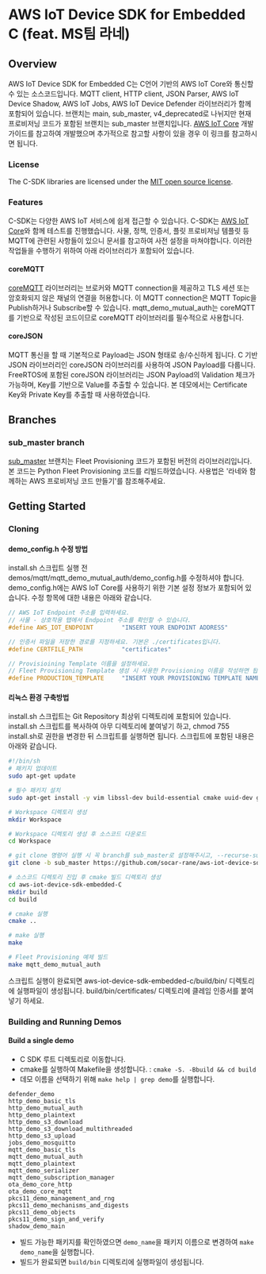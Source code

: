 
# AWS IoT Device SDK for Embedded C (feat. MS팀 라네)

## Overview

AWS IoT Device SDK for Embedded C는 C언어 기반의 AWS IoT Core와 통신할 수 있는 소스코드입니다. MQTT client, HTTP client, JSON Parser, AWS IoT Device Shadow, AWS IoT Jobs, AWS IoT Device Defender 라이브러리가 함께 포함되어 있습니다. 브랜치는 main, sub_master, v4_deprecated로 나뉘지만 현재 프로비저닝 코드가 포함된 브랜치는 sub_master 브랜치입니다. [AWS IoT Core](https://docs.aws.amazon.com/iot/latest/developerguide/what-is-aws-iot.html) 개발 가이드를 참고하여 개발했으며 추가적으로 참고할 사항이 있을 경우 이 링크를 참고하시면 됩니다.

### License

The C-SDK libraries are licensed under the [MIT open source license](LICENSE).

### Features

C-SDK는 다양한 AWS IoT 서비스에 쉽게 접근할 수 있습니다. C-SDK는 [AWS IoT Core](https://docs.aws.amazon.com/iot/latest/developerguide/what-is-aws-iot.html)와 함께 테스트를 진행했습니다. 사물, 정책, 인증서, 플릿 프로비저닝 템플릿 등 MQTT에 관련된 사항들이 있으니 문서를 참고하여 사전 설정을 마쳐야합니다. 이러한 작업들을 수행하기 위하여 아래 라이브러리가 포함되어 있습니다. 

#### coreMQTT

[coreMQTT](https://github.com/FreeRTOS/coreMQTT) 라이브러리는 브로커와 MQTT connection을 제공하고 TLS 세션 또는 암호화되지 않은 채널의 연결을 허용합니다. 이 MQTT connection은 MQTT Topic을 Publish하거나 Subscribe할 수 있습니다. mqtt_demo_mutual_auth는 coreMQTT를 기반으로 작성된 코드이므로 coreMQTT 라이브러리를 필수적으로 사용합니다. 

#### coreJSON

MQTT 통신을 할 때 기본적으로 Payload는 JSON 형태로 송/수신하게 됩니다. C 기반 JSON 라이브러리인 coreJSON 라이브러리를 사용하여 JSON Payload를 다룹니다. FreeRTOS에 포함된 coreJSON 라이브러리는 JSON Payload의 Validation 체크가 가능하며, Key를 기반으로 Value를 추출할 수 있습니다. 본 데모에서는 Certificate Key와 Private Key를 추출할 때 사용하였습니다.

## Branches

### sub_master branch

[sub_master](https://github.com/socar-rane/aws-iot-device-sdk-embedded-C/tree/sub_master) 브랜치는 Fleet Provisioning 코드가 포함된 버전의 라이브러리입니다. 본 코드는 Python Fleet Provisioning 코드를 리빌드하였습니다. 사용법은 '라네와 함께하는 AWS 프로비저닝 코드 만들기'를 참조해주세요.

## Getting Started

### Cloning

#### demo_config.h 수정 방법

install.sh 스크립트 실행 전 demos/mqtt/mqtt_demo_mutual_auth/demo_config.h를 수정하셔야 합니다.
demo_config.h에는 AWS IoT Core를 사용하기 위한 기본 설정 정보가 포함되어 있습니다.
수정 항목에 대한 내용은 아래와 같습니다.

```c
// AWS IoT Endpoint 주소를 입력하세요.
// 사물 - 상호작용 탭에서 Endpoint 주소를 확인할 수 있습니다.
#define AWS_IOT_ENDPOINT        "INSERT YOUR ENDPOINT ADDRESS"

// 인증서 파일을 저장한 경로를 지정하세요. 기본은 ./certificates입니다.
#define CERTFILE_PATH           "certificates"

// Provisioining Template 이름을 설정하세요.
// Fleet Provisioning Template 생성 시 사용한 Provisioning 이름을 작성하면 됩니다.
#define PRODUCTION_TEMPLATE     "INSERT YOUR PROVISIONING TEMPLATE NAME"
```

#### 리눅스 환경 구축방법

install.sh 스크립트는 Git Repository 최상위 디렉토리에 포함되어 있습니다.
install.sh 스크립트를 복사하여 아무 디렉토리에 붙여넣기 하고, chmod 755 install.sh로 권한을 변경한 뒤 스크립트를 실행하면 됩니다.
스크립트에 포함된 내용은 아래와 같습니다.

```sh
#!/bin/sh
# 패키지 업데이트
sudo apt-get update

# 필수 패키지 설치
sudo apt-get install -y vim libssl-dev build-essential cmake uuid-dev git python3-pip 

# Workspace 디렉토리 생성
mkdir Workspace

# Workspace 디렉토리 생성 후 소스코드 다운로드
cd Workspace

# git clone 명령어 실행 시 꼭 branch를 sub_master로 설정해주시고, --recurse-submodules 옵션을 사용하세요.
git clone -b sub_master https://github.com/socar-rane/aws-iot-device-sdk-embedded-C.git --recurse-submodules

# 소스코드 디렉토리 진입 후 cmake 빌드 디렉토리 생성
cd aws-iot-device-sdk-embedded-C
mkdir build
cd build

# cmake 실행
cmake ..

# make 실행
make

# Fleet Provisioning 예제 빌드
make mqtt_demo_mutual_auth
```

스크립트 실행이 완료되면 aws-iot-device-sdk-embedded-c/build/bin/ 디렉토리에 실행파일이 생성됩니다.
build/bin/certificates/ 디렉토리에 클레임 인증서를 붙여넣기 하세요. 

### Building and Running Demos

#### Build a single demo

* C SDK 루트 디렉토리로 이동합니다.
* cmake를 실행하여 Makefile을 생성합니다. : `cmake -S. -Bbuild && cd build`
* 데모 이름을 선택하기 위해 `make help | grep demo`를 실행합니다.

```
defender_demo
http_demo_basic_tls
http_demo_mutual_auth
http_demo_plaintext
http_demo_s3_download
http_demo_s3_download_multithreaded
http_demo_s3_upload
jobs_demo_mosquitto
mqtt_demo_basic_tls
mqtt_demo_mutual_auth
mqtt_demo_plaintext
mqtt_demo_serializer
mqtt_demo_subscription_manager
ota_demo_core_http
ota_demo_core_mqtt
pkcs11_demo_management_and_rng
pkcs11_demo_mechanisms_and_digests
pkcs11_demo_objects
pkcs11_demo_sign_and_verify
shadow_demo_main
```
* 빌드 가능한 패키지를 확인하였으면 `demo_name`을 패키지 이름으로 변경하여 `make demo_name`을 실행합니다.
* 빌드가 완료되면 `build/bin` 디렉토리에 실행파일이 생성됩니다.
